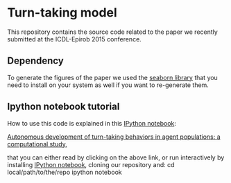 # Turn-taking model

This repository contains the source code related to the paper we recently submitted at the ICDL-Epirob 2015 conference. 

## Dependency
To generate the figures of the paper we used the [seaborn library](http://stanford.edu/~mwaskom/software/seaborn/) that you need to install on your system  as well if you want to re-generate them.

## Ipython notebook tutorial

How to use this code is explained in this [IPython notebook](http://ipython.org/notebook.html):

[Autonomous development of turn-taking behaviors in agent populations: a computational study,](http://nbviewer.ipython.org/github/clement-moulin-frier/turntaking_model/blob/master/turn_taking.ipynb)

that you can either read by clicking on the above link, or run interactively by installing [IPython notebook](http://ipython.org/notebook.html), cloning our repository and:
    cd local/path/to/the/repo
    ipython notebook



